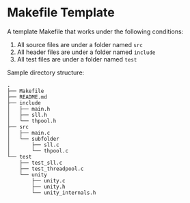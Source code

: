 # Makefile Template

A template Makefile that works under the following conditions:

1. All source files are under a folder named `src`
2. All header files are under a folder named `include`
3. All test files are under a folder named `test`

Sample directory structure:

```
.
├── Makefile
├── README.md
├── include
│   ├── main.h
│   ├── sll.h
│   └── thpool.h
├── src
│   ├── main.c
│   └── subfolder
│       ├── sll.c
│       └── thpool.c
└── test
    ├── test_sll.c
    ├── test_threadpool.c
    └── unity
        ├── unity.c
        ├── unity.h
        └── unity_internals.h
```